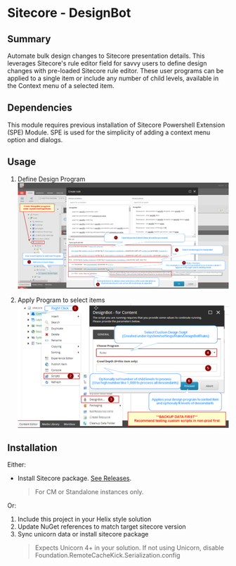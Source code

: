 ﻿﻿Sitecore - DesignBot
==============

Summary
--------------
Automate bulk design changes to Sitecore presentation details. This leverages Sitecore's rule editor field for savvy users to define design changes with pre-loaded Sitecore rule editor. These user programs can be applied to a single item or include any number of child levels, available in the Context menu of a selected item.

Dependencies
--------------
This module requires previous installation of Sitecore Powershell Extension (SPE) Module. SPE is used for the simplicity of adding a context menu option and dialogs.

Usage
--------------
1. Define Design Program
![alt text](https://github.com/digitalParkour/Community.Foundation.DesignBot/raw/master/screenshots/Define.png "Define Design Program")

2. Apply Program to select items
![alt text](https://github.com/digitalParkour/Community.Foundation.DesignBot/raw/master/screenshots/Apply.png "Apply Design Program")

Installation
--------------
Either:
* Install Sitecore package. [See Releases](https://github.com/digitalParkour/Community.Foundation.DesignBot/releases).
	> For CM or Standalone instances only.

Or:
1. Include this project in your Helix style solution
2. Update NuGet references to match target sitecore version
3. Sync unicorn data or install sitecore package
    > Expects Unicorn 4+ in your solution.
    > If not using Unicorn, disable Foundation.RemoteCacheKick.Serialization.config